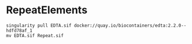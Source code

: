 # RepeatElements


    singularity pull EDTA.sif docker://quay.io/biocontainers/edta:2.2.0--hdfd78af_1
    mv EDTA.sif Repeat.sif
